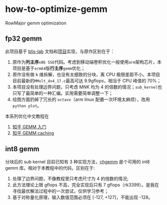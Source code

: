 # how-to-optimize-gemm
RowMajor gemm optimization

## fp32 gemm
此项目基于 [blis-lab](https://github.com/flame/blislab) 文档和[项目](https://github.com/flame/how-to-optimize-gemm)实现，与原作区别在于：

1. 原作为**列主序**`x86 SSE`代码。考虑到移动端卷积优化一般使用`arm`架构芯片，本项目是基于`arm64`版**行主序**`gemm`优化；
2. 原作没有做 k 维拆解，也没有太细致的分块，离 CPU 极限差距不小。本项目目前最新的`MMult_4x4_17.c`最高可达 9.9gflops，相当于 CPU 峰值的 70%；
3. 本项目没有处理边界问题，只考虑 MNK 均为 4 的倍数的情况；`sub_kernel`也只写了最简单的一种汇编。实用需要简单调整一下；
4. 绘图方面扔掉了冗长的 `octave`（arm linux 配置一次环境太麻烦），改用 `python plot`。


本系列优化中文教程在

1. [知乎 GEMM 入门](https://zhuanlan.zhihu.com/p/65436463)
2. [知乎 GEMM caching](https://zhuanlan.zhihu.com/p/69700540)


## int8 gemm
分块后的 sub kernel 目前已知有 3 种实现方法，[chgemm](https://github.com/tpoisonooo/chgemm) 是个可用的 int8 gemm 库。相对于本教程中的代码，区别在于:

1. 处理了边界问题，不像教程里只考虑尺寸为 4 的倍数的情况;
2. 此方法理论上限 gflops 不高，完全实现后只有 7 gflops（rk3399）。是我在寻找最优解法过程中的一次尝试，仅供学习参考；
3. 基于对称量化原理，输入数值范围必须在 \[-127, +127\]，不能出现 -128。
